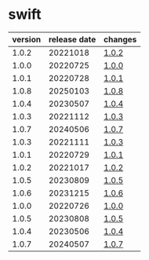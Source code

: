 # swift	


|version|release date|changes|
|---|---|---|
|1.0.2|20221018|[1.0.2](./1.0.2-20221018.md)|
|1.0.0|20220725|[1.0.0](./1.0.0-20220725.md)|
|1.0.1|20220728|[1.0.1](./1.0.1-20220728.md)|
|1.0.8|20250103|[1.0.8](./1.0.8-20250103.md)|
|1.0.4|20230507|[1.0.4](./1.0.4-20230507.md)|
|1.0.3|20221112|[1.0.3](./1.0.3-20221112.md)|
|1.0.7|20240506|[1.0.7](./1.0.7-20240506.md)|
|1.0.3|20221111|[1.0.3](./1.0.3-20221111.md)|
|1.0.1|20220729|[1.0.1](./1.0.1-20220729.md)|
|1.0.2|20221017|[1.0.2](./1.0.2-20221017.md)|
|1.0.5|20230809|[1.0.5](./1.0.5-20230809.md)|
|1.0.6|20231215|[1.0.6](./1.0.6-20231215.md)|
|1.0.0|20220726|[1.0.0](./1.0.0-20220726.md)|
|1.0.5|20230808|[1.0.5](./1.0.5-20230808.md)|
|1.0.4|20230506|[1.0.4](./1.0.4-20230506.md)|
|1.0.7|20240507|[1.0.7](./1.0.7-20240507.md)|
